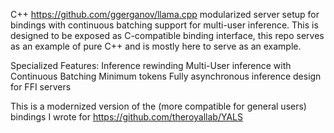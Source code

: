 C++ https://github.com/ggerganov/llama.cpp modularized server setup for bindings with continuous batching support for multi-user inference. This is designed to be exposed as C-compatible binding interface, this repo serves as an example of pure C++ and is mostly here to serve as an example.

Specialized Features:
Inference rewinding
Multi-User inference with Continuous Batching
Minimum tokens
Fully asynchronous inference design for FFI servers

This is a modernized version of the (more compatible for general users) bindings I wrote for https://github.com/theroyallab/YALS
